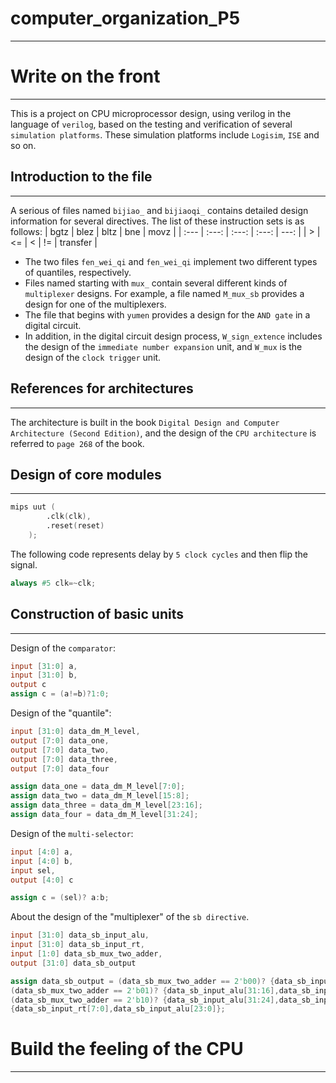 # computer_organization_P5
---
# Write on the front
---
This is a project on CPU microprocessor design, using verilog in the language of `verilog`, based on the testing and verification of several `simulation platforms`. These simulation platforms include `Logisim`, `ISE` and so on.

## Introduction to the file
---
A serious of files named `bijiao_` and `bijiaoqi_` contains detailed design information for several directives. The list of these instruction sets is as follows:
| bgtz | blez | bltz | bne | movz |
| :--- | :---: | :---: | :---: | ---: |
| > | <= | < | != | transfer |

*    The two files `fen_wei_qi` and `fen_wei_qi` implement two different types of quantiles, respectively.
*    Files named starting with `mux_` contain several different kinds of `multiplexer` designs. For example, a file named `M_mux_sb` provides a design for one of the multiplexers.
*    The file that begins with `yumen` provides a design for the `AND gate` in a digital circuit.
*    In addition, in the digital circuit design process, `W_sign_extence` includes the design of the `immediate number expansion` unit, and `W_mux` is the design of the `clock trigger` unit.

## References for architectures
---
The architecture is built in the book `Digital Design and Computer Architecture (Second Edition)`, and the design of the `CPU architecture` is referred to `page 268` of the book.

## Design of core modules
---
```Verilog
mips uut (
		.clk(clk), 
		.reset(reset)
	);
```

The following code represents delay by `5 clock cycles` and then flip the signal.
``` Verilog
always #5 clk=~clk;
```
## Construction of basic units
---

Design of the `comparator`:
```Verilog
input [31:0] a,
input [31:0] b,
output c
assign c = (a!=b)?1:0;
```

Design of the "quantile":
```Verilog
input [31:0] data_dm_M_level,
output [7:0] data_one,
output [7:0] data_two,
output [7:0] data_three,
output [7:0] data_four

assign data_one = data_dm_M_level[7:0];
assign data_two = data_dm_M_level[15:8];
assign data_three = data_dm_M_level[23:16];
assign data_four = data_dm_M_level[31:24];
```

Design of the `multi-selector`:
```Verilog
input [4:0] a,
input [4:0] b,
input sel,
output [4:0] c

assign c = (sel)? a:b;
```

About the design of the "multiplexer" of the `sb directive`.
```Verilog
input [31:0] data_sb_input_alu,
input [31:0] data_sb_input_rt,
input [1:0] data_sb_mux_two_adder,
output [31:0] data_sb_output

assign data_sb_output = (data_sb_mux_two_adder == 2'b00)? {data_sb_input_alu[31:8],data_sb_input_rt[7:0]}:
(data_sb_mux_two_adder == 2'b01)? {data_sb_input_alu[31:16],data_sb_input_rt[7:0],data_sb_input_alu[7:0]}:
(data_sb_mux_two_adder == 2'b10)? {data_sb_input_alu[31:24],data_sb_input_rt[7:0],data_sb_input_alu[15:0]}:
{data_sb_input_rt[7:0],data_sb_input_alu[23:0]};
```

# Build the feeling of the CPU
---
